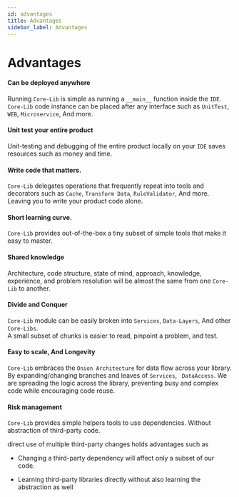 ```yaml
---
id: advantages
title: Advantages
sidebar_label: Advantages
---
```


# Advantages



#### Can be deployed anywhere

Running `Core-Lib` is simple as running a `__main__` function inside the `IDE`. `Core-Lib` code instance can be placed after any interface such as `UnitTest`, ` WEB`, `Microservice`, And more.



#### Unit test your entire product

Unit-testing and debugging of the entire product locally on your `IDE` saves resources such as money and time. 


#### Write code that matters.

`Core-Lib` delegates operations that frequently repeat into tools and decorators such as  `Cache`, `Transform Data`, `RuleValidator`, And more. Leaving you to write your product code alone.



#### Short learning curve.

`Core-Lib` provides out-of-the-box a tiny subset of simple tools that make it easy to master. 


#### Shared knowledge

Architecture, code structure, state of mind, approach, knowledge, experience, and problem resolution will be almost the same from one `Core-Lib` to another.


#### Divide and Conquer

`Core-Lib` module can be easily broken into `Services`, `Data-Layers`, And other `Core-Libs`.  
A small subset of chunks is easier to read, pinpoint a problem, and test.

#### Easy to scale, And Longevity

`Core-Lib` embraces the `Onion Architecture` for data flow across your library. By expanding/changing branches and leaves of `Services`, ` DataAccess`. We are spreading the logic across the library, preventing busy and complex code while encouraging code reuse. 

#### Risk management

`Core-Lib` provides simple helpers tools to use dependencies. Without abstraction of third-party code.

direct use of multiple third-party changes holds advantages such as

- Changing a third-party dependency will affect only a subset of our code. 

- Learning third-party libraries directly without also learning the abstraction as well







